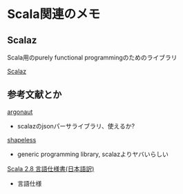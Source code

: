 # Scala関連のメモ

## Scalaz

Scala用のpurely functional programmingのためのライブラリ

[Scalaz](https://github.com/scalaz/scalaz)

## 参考文献とか

[argonaut](https://github.com/argonaut-io/argonaut)

* scalazのjsonパーサライブラリ、使えるか?

[shapeless](https://github.com/milessabin/shapeless)

* generic programming library, scalazよりヤバいらしい

[Scala 2.8 言語仕様書(日本語訳)](http://www.scala-lang.org/docu/files/LangSpec2.8-ja_JP.pdf)

* 言語仕様
